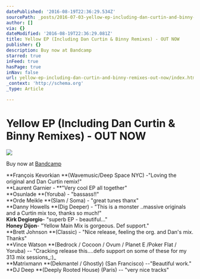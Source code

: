 ```yaml
---
datePublished: '2016-08-19T22:36:29.534Z'
sourcePath: _posts/2016-07-03-yellow-ep-including-dan-curtin-and-binny-remixes-out-now.md
author: []
via: {}
dateModified: '2016-08-19T22:36:29.081Z'
title: Yellow EP (Including Dan Curtin & Binny Remixes) - OUT NOW
publisher: {}
description: Buy now at Bandcamp
starred: true
inFeed: true
hasPage: true
inNav: false
url: yellow-ep-including-dan-curtin-and-binny-remixes-out-now/index.html
_context: 'http://schema.org'
_type: Article

---
```

# Yellow EP (Including Dan Curtin & Binny Remixes) - OUT NOW
![](https://the-grid-user-content.s3-us-west-2.amazonaws.com/5c31202a-6091-4523-b976-a1057274a2d1.jpg)

Buy now at [Bandcamp][0]

**François Kevorkian **(Wavemusic/Deep Space NYC) -"Loving the original and Dan Curtin remix!"  
**Laurent Garnier - **"Very cool EP all together"  
**Osunlade **(Yoruba) - "bassass!!"  
**Orde Meikle **(Slam / Soma) - "great tunes thanx"  
**Danny Howells **(Dig Deeper) - "This is a monster ..massive originals and a Curtin mix too, thanks so much!"  
**Kirk Degiorgio**- "superb EP - beautiful..."  
**Honey Dijon**- "Yellow Main Mix is gorgeous. Def support."  
**Brett Johnson **(Classic) - "Nice release, feeling the org. and Dan's mix. Thanks"  
**Vince Watson **(Bedrock / Cocoon / Ovum / Planet E /Poker Flat / Yoruba) -- "Cracking release this....defo support on some of these for my 313 mix sessions_:)_  
**Matrixmann **(Dekmantel / Ghostly) (San Francisco) --"Beautiful work."  
**DJ Deep **(Deeply Rooted House) (Paris) -- "very nice tracks"

[0]: https://jameskumo.bandcamp.com/album/james-kumo-yellow-ep "James Kumo - Yellow EP"